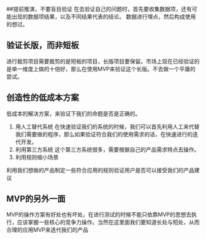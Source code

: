 ##提前推演，不要盲目验证
在去验证自己的问题时，首先要收集数据项，还有可能出现的数据项结果，以及不同结果代表的结论。
数据进行埋点，然后构成使用的想过。

## 验证长版，而非短板
进行裁剪项目需要裁剪的是短板的项目，长版项目要保留。市场上现在已经验证的是单一维度上做的十倍好，那么在使用MVP来验证这个长版。不去做一个平庸的尝试。

## 创造性的低成本方案
低成本的解决方案，来验证下我们的命题是否是正确的。
1. 用人工替代系统
在快速验证我们的系统的时候，我们可以首先利用人工来代替我们需要做的程序，那么如果验证符合我们的使用需求的话，在快速进行的迭代开发。
2. 利用第三方系统
这个第三方系统很多，需要根据自己的产品需求特点去操作。
3. 利用规则缩小场景

利用我们想做的产品制定一些符合应用的规则验证用户是否可以接受我们的产品建议

## MVP的另外一面

MVP的操作方案有好处也有坏处，在进行测试的时候不能只依靠MVP的思想去执行，应该掌握一些核心的竞争力操作。当然在这里面我们要知道长处与短处，从而合理的应用MVP来迭代我们的产品
